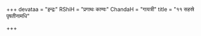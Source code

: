 +++
devataa = "इन्द्रः"
RShiH = "प्रगाथः काण्वः"
ChandaH = "गायत्री"
title = "११ सहस्रे पृषतीनामधि"

+++
